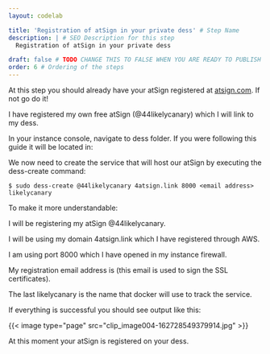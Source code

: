 ```yaml
---
layout: codelab

title: 'Registration of atSign in your private dess' # Step Name
description: | # SEO Description for this step
  Registration of atSign in your private dess

draft: false # TODO CHANGE THIS TO FALSE WHEN YOU ARE READY TO PUBLISH THE PAGE
order: 6 # Ordering of the steps
---
```


At this step you should already have your atSign registered at [atsign.com](http://my.atsign.com/go). If not go do it!

I have registered my own free atSign (@44likelycanary) which I will link to my dess.

In your instance console, navigate to dess folder. If you were following this guide it will be located in:

We now need to create the service that will host our atSign by executing the dess-create command:

``` $ sudo dess-create @44likelycanary 4atsign.link 8000 <email address> likelycanary ```

To make it more understandable:

I will be registering my atSign @44likelycanary.

I will be using my domain 4atsign.link which I have registered through AWS.

I am using port 8000 which I have opened in my instance firewall.

My registration email address is <email address> (this email is used to sign the SSL certificates).

The last likelycanary is the name that docker will use to track the service.

If everything is successful you should see output like this:

{{< image type="page" src="clip_image004-162728549379914.jpg" >}}



At this moment your atSign is registered on your dess.
